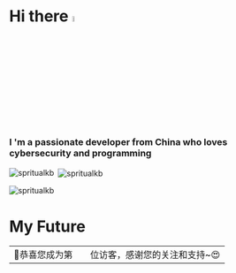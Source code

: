 # Hi there <img src="https://media.giphy.com/media/hvRJCLFzcasrR4ia7z/giphy.gif" width="5%"></a>
<h3>I 'm a passionate developer from China who loves cybersecurity and programming</h3><p align="left"> </a> </p><p align="left"></p </a> </p><p><img align="left" src="https://github-readme-stats.vercel.app/api/top-langs?username=spritualkb&show_icons=true&locale=en&layout=compact" alt="spritualkb" /></p><p>&nbsp;<img align="center" src="https://github-readme-stats.vercel.app/api?username=spritualkb&show_icons=true&locale=en" alt="spritualkb" /></p><p><img align="center" src="https://github-readme-streak-stats.herokuapp.com/?user=spritualkb&" alt="spritualkb" /></p>

# My Future

<table>
  <tr>
    <td>🥰恭喜您成为第</td>
    <td><img src="https://profile-counter.glitch.me/Spritualkb/count.svg" alt="" /></td>
    <td>位访客，感谢您的关注和支持~😍</td>
  </tr>
</table>
